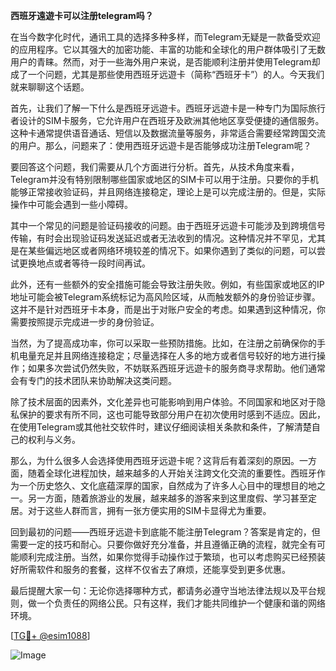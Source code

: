 **西班牙遠遊卡可以注册telegram吗？**

在当今数字化时代，通讯工具的选择多种多样，而Telegram无疑是一款备受欢迎的应用程序。它以其强大的加密功能、丰富的功能和全球化的用户群体吸引了无数用户的青睐。然而，对于一些海外用户来说，是否能顺利注册并使用Telegram却成了一个问题，尤其是那些使用西班牙远遊卡（简称“西班牙卡”）的人。今天我们就来聊聊这个话题。

首先，让我们了解一下什么是西班牙远遊卡。西班牙远遊卡是一种专门为国际旅行者设计的SIM卡服务，它允许用户在西班牙及欧洲其他地区享受便捷的通信服务。这种卡通常提供语音通话、短信以及数据流量等服务，非常适合需要经常跨国交流的用户。那么，问题来了：使用西班牙远遊卡是否能够成功注册Telegram呢？

要回答这个问题，我们需要从几个方面进行分析。首先，从技术角度来看，Telegram并没有特别限制哪些国家或地区的SIM卡可以用于注册。只要你的手机能够正常接收验证码，并且网络连接稳定，理论上是可以完成注册的。但是，实际操作中可能会遇到一些小障碍。

其中一个常见的问题是验证码接收的问题。由于西班牙远遊卡可能涉及到跨境信号传输，有时会出现验证码发送延迟或者无法收到的情况。这种情况并不罕见，尤其是在某些偏远地区或者网络环境较差的情况下。如果你遇到了类似的问题，可以尝试更换地点或者等待一段时间再试。

此外，还有一些额外的安全措施可能会导致注册失败。例如，有些国家或地区的IP地址可能会被Telegram系统标记为高风险区域，从而触发额外的身份验证步骤。这并不是针对西班牙卡本身，而是出于对账户安全的考虑。如果遇到这种情况，你需要按照提示完成进一步的身份验证。

当然，为了提高成功率，你可以采取一些预防措施。比如，在注册之前确保你的手机电量充足并且网络连接稳定；尽量选择在人多的地方或者信号较好的地方进行操作；如果多次尝试仍然失败，不妨联系西班牙远遊卡的服务商寻求帮助。他们通常会有专门的技术团队来协助解决这类问题。

除了技术层面的因素外，文化差异也可能影响到用户体验。不同国家和地区对于隐私保护的要求有所不同，这也可能导致部分用户在初次使用时感到不适应。因此，在使用Telegram或其他社交软件时，建议仔细阅读相关条款和条件，了解清楚自己的权利与义务。

那么，为什么很多人会选择使用西班牙远遊卡呢？这背后有着深刻的原因。一方面，随着全球化进程加快，越来越多的人开始关注跨文化交流的重要性。西班牙作为一个历史悠久、文化底蕴深厚的国家，自然成为了许多人心目中的理想目的地之一。另一方面，随着旅游业的发展，越来越多的游客来到这里度假、学习甚至定居。对于这些人群而言，拥有一张方便实用的SIM卡显得尤为重要。

回到最初的问题——西班牙远遊卡到底能不能注册Telegram？答案是肯定的，但需要一定的技巧和耐心。只要你做好充分准备，并且遵循正确的流程，就完全有可能顺利完成注册。当然，如果你觉得手动操作过于繁琐，也可以考虑购买已经预装好所需软件和服务的套餐，这样不仅省去了麻烦，还能享受到更多优惠。

最后提醒大家一句：无论你选择哪种方式，都请务必遵守当地法律法规以及平台规则，做一个负责任的网络公民。只有这样，我们才能共同维护一个健康和谐的网络环境。

[[TG💪+ @esim1088](https://t.me/s/esim1088)]

![Image](https://i.postimg.cc/4NQfJmqS/Snipaste-2025-05-13-00-14-12.png)